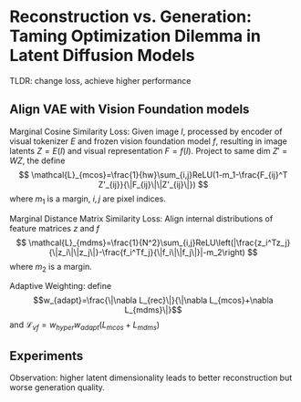 # Reconstruction vs. Generation: Taming Optimization Dilemma in Latent Diffusion Models

TLDR: change loss, achieve higher performance

## Align VAE with Vision Foundation models

Marginal Cosine Similarity Loss: 
Given image $I$, processed by encoder of visual tokenizer $E$ and frozen vision foundation model $f$, resulting in image latents $Z=E(I)$ and visual representation $F=f(I)$. Project to same dim $Z'=WZ$, the define 
$$
\mathcal{L}_{mcos}=\frac{1}{hw}\sum_{i,j}ReLU(1-m_1-\frac{F_{ij}^T Z'_{ij}}{\|F_{ij}\|\|Z'_{ij}\|})
$$
where $m_1$ is a margin, $i,j$ are pixel indices.

Marginal Distance Matrix Similarity Loss:
Align internal distributions of feature matrices $z$ and $f$
$$
\mathcal{L}_{mdms}=\frac{1}{N^2}\sum_{i,j}ReLU\left(|\frac{z_i^Tz_j}{\|z_i\|\|z_j\|}-\frac{f_i^Tf_j}{\|f_i\|\|f_j\|}|-m_2\right)
$$
where $m_2$ is a margin.

Adaptive Weighting: define 
$$w_{adapt}=\frac{\|\nabla L_{rec}\|}{\|\nabla L_{mcos}+\nabla L_{mdms}\|}$$
and $\mathcal{L}_{vf}=w_{hyper}w_{adapt}(L_{mcos}+L_{mdms})$

## Experiments

Observation: higher latent dimensionality leads to better reconstruction but worse generation quality.